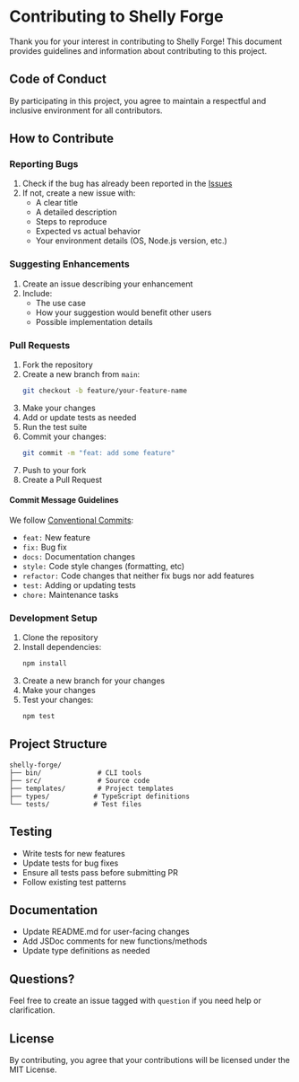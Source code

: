 # Contributing to Shelly Forge

Thank you for your interest in contributing to Shelly Forge! This document provides guidelines and information about contributing to this project.

## Code of Conduct

By participating in this project, you agree to maintain a respectful and inclusive environment for all contributors.

## How to Contribute

### Reporting Bugs

1. Check if the bug has already been reported in the [Issues](https://github.com/mslavov/shelly-forge/issues)
2. If not, create a new issue with:
    - A clear title
    - A detailed description
    - Steps to reproduce
    - Expected vs actual behavior
    - Your environment details (OS, Node.js version, etc.)

### Suggesting Enhancements

1. Create an issue describing your enhancement
2. Include:
    - The use case
    - How your suggestion would benefit other users
    - Possible implementation details

### Pull Requests

1. Fork the repository
2. Create a new branch from `main`:
    ```bash
    git checkout -b feature/your-feature-name
    ```
3. Make your changes
4. Add or update tests as needed
5. Run the test suite
6. Commit your changes:
    ```bash
    git commit -m "feat: add some feature"
    ```
7. Push to your fork
8. Create a Pull Request

#### Commit Message Guidelines

We follow [Conventional Commits](https://www.conventionalcommits.org/):

-   `feat:` New feature
-   `fix:` Bug fix
-   `docs:` Documentation changes
-   `style:` Code style changes (formatting, etc)
-   `refactor:` Code changes that neither fix bugs nor add features
-   `test:` Adding or updating tests
-   `chore:` Maintenance tasks

### Development Setup

1. Clone the repository
2. Install dependencies:
    ```bash
    npm install
    ```
3. Create a new branch for your changes
4. Make your changes
5. Test your changes:
    ```bash
    npm test
    ```

## Project Structure

```
shelly-forge/
├── bin/              # CLI tools
├── src/              # Source code
├── templates/        # Project templates
├── types/           # TypeScript definitions
└── tests/           # Test files
```

## Testing

-   Write tests for new features
-   Update tests for bug fixes
-   Ensure all tests pass before submitting PR
-   Follow existing test patterns

## Documentation

-   Update README.md for user-facing changes
-   Add JSDoc comments for new functions/methods
-   Update type definitions as needed

## Questions?

Feel free to create an issue tagged with `question` if you need help or clarification.

## License

By contributing, you agree that your contributions will be licensed under the MIT License.
